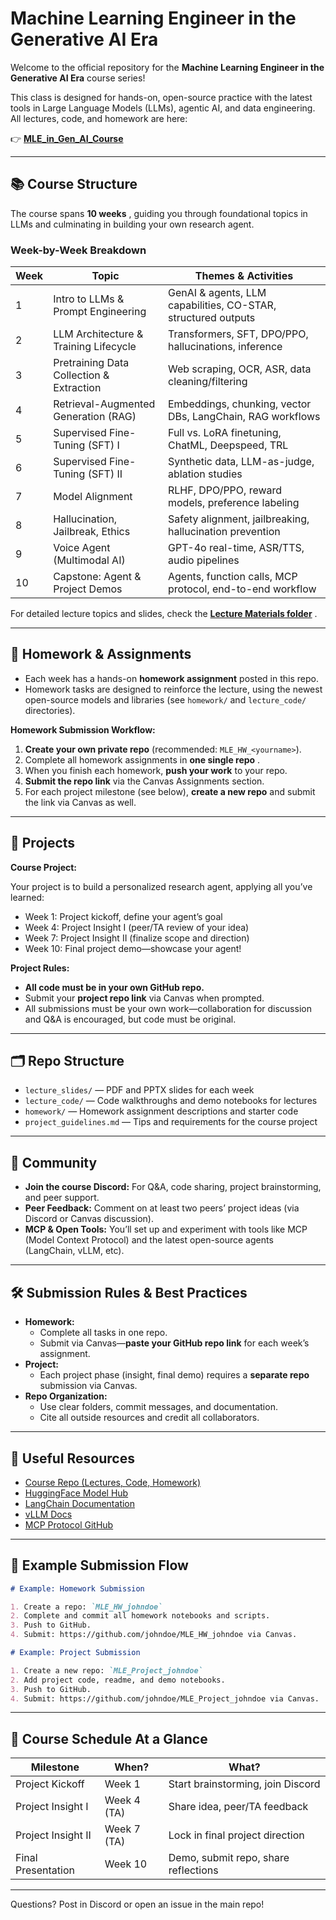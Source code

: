 # Machine Learning Engineer in the Generative AI Era

Welcome to the official repository for the **Machine Learning Engineer in the Generative AI Era** course series!

This class is designed for hands-on, open-source practice with the latest tools in Large Language Models (LLMs), agentic AI, and data engineering. All lectures, code, and homework are here:

👉 **[MLE_in_Gen_AI_Course](https://github.com/inference-ai-course/MLE_in_Gen_AI-Course)**

---

## 📚 Course Structure

The course spans  **10 weeks** , guiding you through foundational topics in LLMs and culminating in building your own research agent.

### Week-by-Week Breakdown

| Week | Topic                                    | Themes & Activities                                           |
| ---- | ---------------------------------------- | ------------------------------------------------------------- |
| 1    | Intro to LLMs & Prompt Engineering       | GenAI & agents, LLM capabilities, CO-STAR, structured outputs |
| 2    | LLM Architecture & Training Lifecycle    | Transformers, SFT, DPO/PPO, hallucinations, inference         |
| 3    | Pretraining Data Collection & Extraction | Web scraping, OCR, ASR, data cleaning/filtering               |
| 4    | Retrieval-Augmented Generation (RAG)     | Embeddings, chunking, vector DBs, LangChain, RAG workflows    |
| 5    | Supervised Fine-Tuning (SFT) I           | Full vs. LoRA finetuning, ChatML, Deepspeed, TRL              |
| 6    | Supervised Fine-Tuning (SFT) II          | Synthetic data, LLM-as-judge, ablation studies                |
| 7    | Model Alignment                          | RLHF, DPO/PPO, reward models, preference labeling             |
| 8    | Hallucination, Jailbreak, Ethics         | Safety alignment, jailbreaking, hallucination prevention      |
| 9    | Voice Agent (Multimodal AI)              | GPT-4o real-time, ASR/TTS, audio pipelines                    |
| 10   | Capstone: Agent & Project Demos          | Agents, function calls, MCP protocol, end-to-end workflow     |

For detailed lecture topics and slides, check the  **[Lecture Materials folder](https://github.com/inference-ai-course/MLE_in_Gen_AI_Course)** .

---

## 📝 Homework & Assignments

* Each week has a hands-on **homework assignment** posted in this repo.
* Homework tasks are designed to reinforce the lecture, using the newest open-source models and libraries (see `homework/` and `lecture_code/` directories).

**Homework Submission Workflow:**

1. **Create your own private repo** (recommended: `MLE_HW_<yourname>`).
2. Complete all homework assignments in  **one single repo** .
3. When you finish each homework, **push your work** to your repo.
4. **Submit the repo link** via the Canvas Assignments section.
5. For each project milestone (see below), **create a new repo** and submit the link via Canvas as well.

---

## 🚀 Projects

**Course Project:**

Your project is to build a personalized research agent, applying all you’ve learned:

* Week 1: Project kickoff, define your agent’s goal
* Week 4: Project Insight I (peer/TA review of your idea)
* Week 7: Project Insight II (finalize scope and direction)
* Week 10: Final project demo—showcase your agent!

**Project Rules:**

* **All code must be in your own GitHub repo.**
* Submit your **project repo link** via Canvas when prompted.
* All submissions must be your own work—collaboration for discussion and Q&A is encouraged, but code must be original.

---

## 🗂️ Repo Structure

* `lecture_slides/` — PDF and PPTX slides for each week
* `lecture_code/` — Code walkthroughs and demo notebooks for lectures
* `homework/` — Homework assignment descriptions and starter code
* `project_guidelines.md` — Tips and requirements for the course project

---

## 📣 Community

* **Join the course Discord:** For Q&A, code sharing, project brainstorming, and peer support.
* **Peer Feedback:** Comment on at least two peers’ project ideas (via Discord or Canvas discussion).
* **MCP & Open Tools:** You’ll set up and experiment with tools like MCP (Model Context Protocol) and the latest open-source agents (LangChain, vLLM, etc).

---

## 🛠️ Submission Rules & Best Practices

* **Homework:**
  * Complete all tasks in one repo.
  * Submit via Canvas—**paste your GitHub repo link** for each week’s assignment.
* **Project:**
  * Each project phase (insight, final demo) requires a **separate repo** submission via Canvas.
* **Repo Organization:**
  * Use clear folders, commit messages, and documentation.
  * Cite all outside resources and credit all collaborators.

---

## 🔗 Useful Resources

* [Course Repo (Lectures, Code, Homework)](https://github.com/inference-ai-course/MLE_in_Gen_AI_Course)
* [HuggingFace Model Hub](https://huggingface.co/)
* [LangChain Documentation](https://docs.langchain.com/)
* [vLLM Docs](https://docs.vllm.ai/en/latest/)
* [MCP Protocol GitHub](https://github.com/modelcontextprotocol/servers)

---

## 📝 Example Submission Flow

```markdown
# Example: Homework Submission

1. Create a repo: `MLE_HW_johndoe`
2. Complete and commit all homework notebooks and scripts.
3. Push to GitHub.
4. Submit: https://github.com/johndoe/MLE_HW_johndoe via Canvas.

# Example: Project Submission

1. Create a new repo: `MLE_Project_johndoe`
2. Add project code, readme, and demo notebooks.
3. Push to GitHub.
4. Submit: https://github.com/johndoe/MLE_Project_johndoe via Canvas.
```

---

## 📅 Course Schedule At a Glance

| Milestone          | When?       | What?                                |
| ------------------ | ----------- | ------------------------------------ |
| Project Kickoff    | Week 1      | Start brainstorming, join Discord    |
| Project Insight I  | Week 4 (TA) | Share idea, peer/TA feedback         |
| Project Insight II | Week 7 (TA) | Lock in final project direction      |
| Final Presentation | Week 10     | Demo, submit repo, share reflections |

---

Questions? Post in Discord or open an issue in the main repo!
